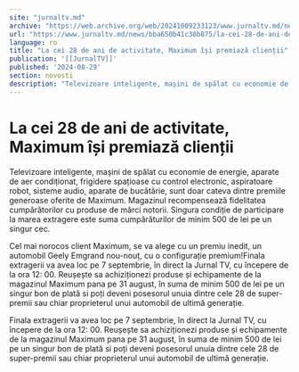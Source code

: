 ```yaml
---
site: "jurnaltv.md"
archive: "https://web.archive.org/web/20241009233123/www.jurnaltv.md/news/bba650b41c38b875/la-cei-28-de-ani-de-activitate-maximum-isi-premiaza-clientii.html"
url: "https://www.jurnaltv.md/news/bba650b41c38b875/la-cei-28-de-ani-de-activitate-maximum-isi-premiaza-clientii.html"
language: ro
title: "La cei 28 de ani de activitate, Maximum își premiază clienții"
publication: '[[JurnalTV]]'
published: '2024-08-29'
section: novosti
description: "Televizoare inteligente, mașini de spălat cu economie de energie, aparate de aer condiționat, frigidere spațioase cu control electronic, aspiratoare robot, sisteme audio, aparate de bucătărie, sunt doar cateva dintre premiile generoase oferite de Maximum. Magazinul recompensează fidelitatea cumpărătorilor cu produse de mărci notorii. Singura condiție de participare la marea extragere este suma cumpărăturilor de minim 500 de lei pe un singur cec."
---
```


# La cei 28 de ani de activitate, Maximum își premiază clienții

Televizoare inteligente, mașini de spălat cu economie de energie, aparate de aer condiționat, frigidere spațioase cu control electronic, aspiratoare robot, sisteme audio, aparate de bucătărie, sunt doar cateva dintre premiile generoase oferite de Maximum. Magazinul recompensează fidelitatea cumpărătorilor cu produse de mărci notorii. Singura condiție de participare la marea extragere este suma cumpărăturilor de minim 500 de lei pe un singur cec.

Cel mai norocos client Maximum, se va alege cu un premiu inedit, un automobil Geely Emgrand nou-nouț, cu o configurație premium!Finala extragerii va avea loc pe 7 septembrie, în direct la Jurnal TV, cu începere de la ora 12: 00. Reușește sa achiziționezi produse și echipamente de la magazinul Maximum pana pe 31 august, în suma de minim 500 de lei pe un singur bon de plată si poți deveni posesorul unuia dintre cele 28 de super-premii sau chiar proprieterul unui automobil de ultimă generație.

Finala extragerii va avea loc pe 7 septembrie, în direct la Jurnal TV, cu începere de la ora 12: 00. Reușește sa achiziționezi produse și echipamente de la magazinul Maximum pana pe 31 august, în suma de minim 500 de lei pe un singur bon de plată si poți deveni posesorul unuia dintre cele 28 de super-premii sau chiar proprieterul unui automobil de ultimă generație.